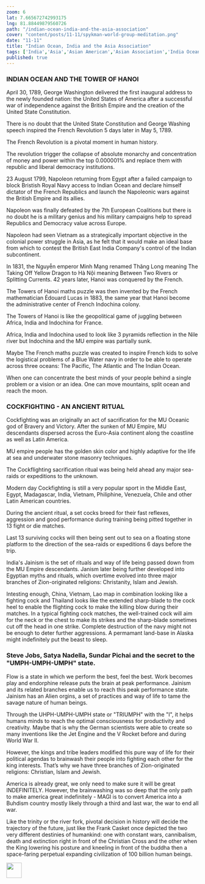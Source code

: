 ```yaml
--- 
zoom: 6  
lat: 7.665672742993175
lng: 81.88449879560726
path: "/indian-ocean-india-and-the-asia-association"
cover: "content/posts/11-11/spykman-world-group-meditation.png"
date: "11-11"
title: "Indian Ocean, India and the Asia Association"
tags: ['India','Asia','Asian American','Asian Association','India Ocean','Spykman World','Nicholas Spykman']  
published: true
---
```


### INDIAN OCEAN AND THE TOWER OF HANOI

April 30, 1789, George Washington delivered the first inaugural address to the newly founded nation: the United States of America after a successful war of independence against the British Empire and the creation of the United State Constitution. 

There is no doubt that the United State Constitution and George Washing speech inspired the French Revolution 5 days later in May 5, 1789.

The French Revolution is a pivotal moment in human history. 

The revolution trigger the collapse of absolute monarchy and concentration of money and power within the top 0.000001% and replace them with republic and liberal democracy institutions. 

23 August 1799, Napoleon returning from Egypt after a failed campaign to block Bristish Royal Navy access to Indian Ocean and declare himself dictator of the French Republics and launch the Napoleonic wars against the British Empire and its allies. 

Napoleon was finally defeated by the 7th European Coalitions but there is no doubt he is a military genius and his military campaigns help to spread Republics and Democracy value across Europe.

Napoleon had seen Vietnam as a strategically important objective in the colonial power struggle in Asia, as he felt that it would make an ideal base from which to contest the British East India Company's control of the Indian subcontinent. 

In 1831, the Nguyễn emperor Minh Mạng renamed Thăng Long meaning The Taking Off Yellow Dragon to Hà Nội meaning Between Two Rivers or Splitting Currents. 42 years later, Hanoi was conquered by the French.

The Towers of Hanoi maths puzzle was then invented by the French mathematician Édouard Lucas in 1883, the same year that Hanoi become the administrative center of French Indochina colony. 

The Towers of Hanoi is like the geopolitical game of juggling between Africa, India and Indochina for France.  

Africa, India and Indochina used to look like 3 pyramids reflection in the Nile river but Indochina and the MU empire was partially sunk. 

Maybe The French maths puzzle was created to inspire French kids to solve the logistical problems of a Blue Water navy in order to be able to operate across three oceans: The Pacific, The Atlantic and The Indian Ocean.

When one can concentrate the best minds of your people behind a single problem or a vision or an idea. One can move mountains, split ocean and reach the moon.

### COCKFIGHTING - AN ANCIENT RITUAL

Cockfighting was an originally an act of sacrification for the MU Oceanic god of Bravery and Victory. After the sunken of MU Empire, MU descendants dispersed across the Euro-Asia continent along the coastline as well as Latin America. 

MU empire people has the golden skin color and highly adaptive for the life at sea and underwater stone masonry techniques.

The Cockflighting sacrification ritual was being held ahead any major sea-raids or expeditions to the unknown.

Modern day Cockfighting is still a very popular sport in the Middle East, Egypt, Madagascar, India, Vietnam, Philiphine, Venezuela, Chile and other Latin American countries.

During the ancient ritual, a set cocks breed for their fast reflexes, aggression and good performance during training being pitted together in 13 fight or die matches. 

Last 13 surviving cocks will then being sent out to sea on a floating stone platform to the direction of the sea-raids or expeditions 6 days before the trip.

India's Jainism is the set of rituals and way of life being passed down from the MU Empire descendants. Janism later being further developed into Egyptian myths and rituals, which overtime evolved into three major branches of Zion-originated religions: Christanity, Islam and Jewish.

Intesting enough, China, Vietnam, Lao map in combination looking like a fighting cock and Thailand looks like the extended sharp-blade to the cock heel to enable the flighting cock to make the killing blow during their matches. In a typical fighting cock matches, the well-trained cock will aim for the neck or the chest to make its strikes and the sharp-blade sometimes cut off the head in one strike.
Complete destruction of the navy might not be enough to deter further aggressions. A permamant land-base in Alaska might indefinitely put the beast to sleep.

### Steve Jobs, Satya Nadella, Sundar Pichai and the secret to the "UMPH-UMPH-UMPH" state.

Flow is a state in which we perform the best, feel the best. Work becomes play and endorphine release puts the brain at peak performance. 
Jainism and its related branches enable us to reach this peak performance state. Jainism has an Alien orgins, a set of practices and way of life to tame the savage nature of human beings. 

Through the UHPH-UMPH-UMPH state or "TRIUMPH" with the "I", it helps humans minds to reach the optimal consciousness for productivity and creativity. Maybe that is why the German scientists were able to create so many inventions like the Jet Engine and the V Rocket before and during World War II.

However, the kings and tribe leaders modified this pure way of life for their political agendas to brainwash their people into fighting each other for the king interests. That’s why we have three branches of Zion-originated religions: Christian, Islam and Jewish.

America is already great, we only need to make sure it will be great INDEFINITELY. However, the brainwashing was so deep that the only path to make america great indefinitely - MAGI is to convert America into a Buhdism country mostly likely through a third and last war, the war to end all war.

Like the trinity or the river fork, pivotal decision in history will decide the trajectory of the future, just like the Frank Casket once depicted the two very different destinies of humankind: one with constant wars, cannibalism, death and extinction right in front of the Christian Cross and the other when the King lowering his posture and kneeling in front of the buddha then a space-faring perpetual expanding civilization of 100 billion human beings. 

<img 
  width="40vw" 
  src="https://upload.wikimedia.org/wikipedia/commons/thumb/5/5a/Franks_casket_03.jpg/2880px-Franks_casket_03.jpg" 
/>










	


